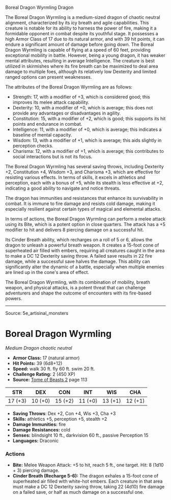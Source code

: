 <MonsterName/>Boreal Dragon Wyrmling</MonsterName>
<CreatureType/>Dragon</CreatureType>

<summary>The Boreal Dragon Wyrmling is a medium-sized dragon of chaotic neutral alignment, characterized by its icy breath and agile capabilities. This creature is notable for its ability to harness the power of fire, making it a formidable opponent in combat despite its youthful stage. It possesses a high Armor Class of 17 due to its natural armor, and with 39 hit points, it can endure a significant amount of damage before going down. The Boreal Dragon Wyrmling is capable of flying at a speed of 60 feet, providing exceptional mobility in battle. However, being a young dragon, it has weaker mental attributes, resulting in average Intelligence. The creature is best utilized in skirmishes where its fire breath can be maximized to deal area damage to multiple foes, although its relatively low Dexterity and limited ranged options can present weaknesses.</summary>

<detail>

The attributes of the Boreal Dragon Wyrmling are as follows:
- Strength: 17, with a modifier of +3, which is considered good; this improves its melee attack capability.
- Dexterity: 10, with a modifier of +0, which is average; this does not provide any advantages or disadvantages in agility.
- Constitution: 15, with a modifier of +2, which is good; this supports its hit points and endurance in combat.
- Intelligence: 11, with a modifier of +0, which is average; this indicates a baseline of mental capacity.
- Wisdom: 13, with a modifier of +1, which is average; this aids slightly in perception checks.
- Charisma: 12, with a modifier of +1, which is average; this contributes to social interactions but is not its focus.

The Boreal Dragon Wyrmling has several saving throws, including Dexterity +2, Constitution +4, Wisdom +3, and Charisma +3, which are effective for resisting various effects. In terms of skills, it excels in athletics and perception, each with a bonus of +5, while its stealth is less effective at +2, indicating a good ability to navigate and notice threats.

The dragon has immunities and resistances that enhance its survivability in combat. It is immune to fire damage and resists cold damage, making it especially resilient against certain types of magical and elemental attacks.

In terms of actions, the Boreal Dragon Wyrmling can perform a melee attack using its Bite, which is a potent option in close quarters. The attack has a +5 modifier to hit and delivers 8 piercing damage on a successful hit. 

Its Cinder Breath ability, which recharges on a roll of 5 or 6, allows the dragon to unleash a powerful breath weapon. It creates a 15-foot cone of superheated air filled with embers, requiring all creatures caught in the area to make a DC 12 Dexterity saving throw. A failed save results in 22 fire damage, while a successful save halves the damage. This ability can significantly alter the dynamic of a battle, especially when multiple enemies are lined up in the cone's area of effect.

The Boreal Dragon Wyrmling, with its combination of mobility, breath weapon, and physical attacks, is a potent threat that can challenge adventurers and shape the outcome of encounters with its fire-based powers.</detail>



---

Source: 5e_artisinal_monsters

# Boreal Dragon Wyrmling

*Medium* *Dragon* *chaotic neutral*

- **Armor Class:** 17 (natural armor)
- **Hit Points:** 39 (6d8+12)
- **Speed:** walk 30 ft. fly 60 ft. swim 20 ft.
- **Challenge Rating:** 2 (450 XP)
- **Source:** [Tome of Beasts 2](https://koboldpress.com/kpstore/product/tome-of-beasts-2-for-5th-edition) page 113

| STR | DEX | CON | INT | WIS | CHA |
| --- | --- | --- | --- | --- | --- |
| 17 (+3) | 10 (+0) | 15 (+2) | 11 (+0) | 13 (+1) | 12 (+1) |

- **Saving Throws**: Dex +2, Con +4, Wis +3, Cha +3
- **Skills:** athletics +5, perception +5, stealth +2
- **Damage Immunities:** fire
- **Damage Resistances:** cold
- **Senses:** blindsight 10 ft., darkvision 60 ft., passive Perception 15
- **Languages:** Draconic

### Actions

- **Bite:** Melee Weapon Attack: +5 to hit, reach 5 ft., one target. Hit: 8 (1d10 + 3) piercing damage.
- **Cinder Breath (Recharge 5-6):** The dragon exhales a 15-foot cone of superheated air filled with white-hot embers. Each creature in that area must make a DC 12 Dexterity saving throw, taking 22 (4d10) fire damage on a failed save, or half as much damage on a successful one.




